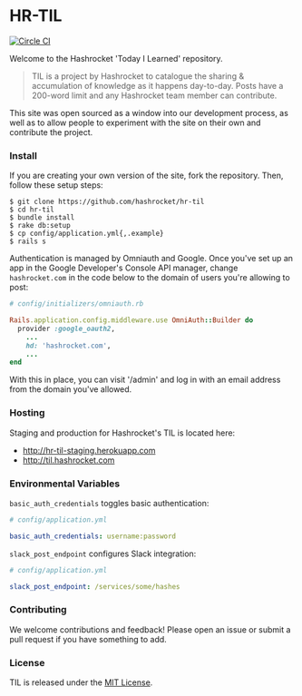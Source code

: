 # HR-TIL

[![Circle CI](https://circleci.com/gh/hashrocket/hr-til.svg?style=svg)](https://circleci.com/gh/hashrocket/hr-til)

Welcome to the Hashrocket 'Today I Learned' repository.

> TIL is a project by Hashrocket to catalogue the sharing & accumulation of
> knowledge as it happens day-to-day. Posts have a 200-word limit and any
> Hashrocket team member can contribute.

This site was open sourced as a window into our development process, as well as
to allow people to experiment with the site on their own and contribute the
project.

### Install

If you are creating your own version of the site, fork the repository. Then,
follow these setup steps:

```
$ git clone https://github.com/hashrocket/hr-til
$ cd hr-til
$ bundle install
$ rake db:setup
$ cp config/application.yml{,.example}
$ rails s
```

Authentication is managed by Omniauth and Google. Once you've set up an app in
the Google Developer's Console API manager, change `hashrocket.com` in the code
below to the domain of users you're allowing to post:

```ruby
# config/initializers/omniauth.rb

Rails.application.config.middleware.use OmniAuth::Builder do
  provider :google_oauth2,
    ...
    hd: 'hashrocket.com',
    ...
end
```

With this in place, you can visit '/admin' and log in with an email address from
the domain you've allowed.

### Hosting

Staging and production for Hashrocket's TIL is located here:

* http://hr-til-staging.herokuapp.com
* http://til.hashrocket.com

### Environmental Variables

`basic_auth_credentials` toggles basic authentication:

```yml
# config/application.yml

basic_auth_credentials: username:password
```

`slack_post_endpoint` configures Slack integration:

```yml
# config/application.yml

slack_post_endpoint: /services/some/hashes
```

### Contributing

We welcome contributions and feedback! Please open an issue or submit a pull
request if you have something to add.

### License

TIL is released under the [MIT License](http://www.opensource.org/licenses/MIT).
